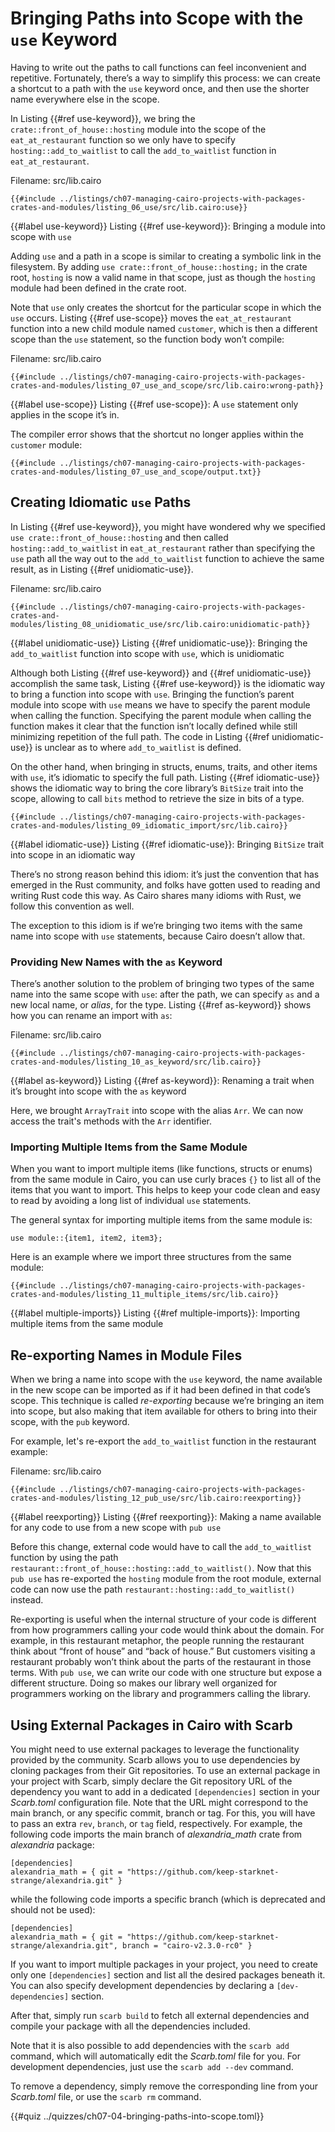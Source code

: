 # Bringing Paths into Scope with the `use` Keyword

Having to write out the paths to call functions can feel inconvenient and repetitive. Fortunately, there’s a way to simplify this process: we can create a shortcut to a path with the `use` keyword once, and then use the shorter name everywhere else in the scope.

In Listing {{#ref use-keyword}}, we bring the `crate::front_of_house::hosting` module into the
scope of the `eat_at_restaurant` function so we only have to specify
`hosting::add_to_waitlist` to call the `add_to_waitlist` function in
`eat_at_restaurant`.

<span class="filename">Filename: src/lib.cairo</span>

```cairo
{{#include ../listings/ch07-managing-cairo-projects-with-packages-crates-and-modules/listing_06_use/src/lib.cairo:use}}
```

{{#label use-keyword}}
<span class="caption">Listing {{#ref use-keyword}}: Bringing a module into scope with `use`</span>

Adding `use` and a path in a scope is similar to creating a symbolic link in the filesystem. By adding `use crate::front_of_house::hosting;` in the crate root, `hosting` is now a valid name in that scope, just as though the `hosting` module had been defined in the crate root.

Note that `use` only creates the shortcut for the particular scope in which the `use` occurs. Listing {{#ref  use-scope}} moves the `eat_at_restaurant` function into a new child module named `customer`, which is then a different scope than the `use`
statement, so the function body won’t compile:

<span class="filename">Filename: src/lib.cairo</span>

```cairo
{{#include ../listings/ch07-managing-cairo-projects-with-packages-crates-and-modules/listing_07_use_and_scope/src/lib.cairo:wrong-path}}
```

{{#label use-scope}}
<span class="caption">Listing {{#ref  use-scope}}: A `use` statement only applies in the scope it’s in.</span>

The compiler error shows that the shortcut no longer applies within the `customer` module:

```shell
{{#include ../listings/ch07-managing-cairo-projects-with-packages-crates-and-modules/listing_07_use_and_scope/output.txt}}
```

## Creating Idiomatic `use` Paths

In Listing {{#ref use-keyword}}, you might have wondered why we specified `use crate::front_of_house::hosting`
and then called `hosting::add_to_waitlist` in `eat_at_restaurant` rather than specifying the `use` path all the way out to
the `add_to_waitlist` function to achieve the same result, as in Listing {{#ref unidiomatic-use}}.

<span class="filename">Filename: src/lib.cairo</span>

```cairo
{{#include ../listings/ch07-managing-cairo-projects-with-packages-crates-and-modules/listing_08_unidiomatic_use/src/lib.cairo:unidiomatic-path}}
```

{{#label unidiomatic-use}}
<span class="caption">Listing {{#ref unidiomatic-use}}: Bringing the `add_to_waitlist` function into scope with `use`, which is unidiomatic</span>

Although both Listing {{#ref use-keyword}} and {{#ref unidiomatic-use}} accomplish the same task, Listing {{#ref use-keyword}} is
the idiomatic way to bring a function into scope with `use`. Bringing the
function’s parent module into scope with `use` means we have to specify the
parent module when calling the function. Specifying the parent module when
calling the function makes it clear that the function isn’t locally defined
while still minimizing repetition of the full path. The code in Listing {{#ref unidiomatic-use}} is
unclear as to where `add_to_waitlist` is defined.

On the other hand, when bringing in structs, enums, traits, and other items with `use`, it’s idiomatic to specify the full path. Listing {{#ref idiomatic-use}} shows the idiomatic way to bring the core library’s `BitSize` trait into the scope, allowing to call `bits` method to retrieve the size in bits of a type.

```cairo
{{#include ../listings/ch07-managing-cairo-projects-with-packages-crates-and-modules/listing_09_idiomatic_import/src/lib.cairo}}
```

{{#label idiomatic-use}}
<span class="caption">Listing {{#ref idiomatic-use}}: Bringing `BitSize` trait into scope in an idiomatic way</span>

There’s no strong reason behind this idiom: it’s just the convention that has
emerged in the Rust community, and folks have gotten used to reading and writing Rust code this way.
As Cairo shares many idioms with Rust, we follow this convention as well.

The exception to this idiom is if we’re bringing two items with the same name
into scope with `use` statements, because Cairo doesn’t allow that.

### Providing New Names with the `as` Keyword

There’s another solution to the problem of bringing two types of the same name
into the same scope with `use`: after the path, we can specify `as` and a new
local name, or _alias_, for the type. Listing {{#ref as-keyword}} shows how you can rename an import with `as`:

<span class="filename">Filename: src/lib.cairo</span>

```cairo
{{#include ../listings/ch07-managing-cairo-projects-with-packages-crates-and-modules/listing_10_as_keyword/src/lib.cairo}}
```

{{#label as-keyword}}
<span class="caption">Listing {{#ref as-keyword}}: Renaming a trait when it’s brought into scope with the `as` keyword</span>

Here, we brought `ArrayTrait` into scope with the alias `Arr`. We can now access the trait's methods with the `Arr` identifier.

### Importing Multiple Items from the Same Module

When you want to import multiple items (like functions, structs or enums)
from the same module in Cairo, you can use curly braces `{}` to list all of
the items that you want to import. This helps to keep your code clean and easy
to read by avoiding a long list of individual `use` statements.

The general syntax for importing multiple items from the same module is:

```cairo
use module::{item1, item2, item3};
```

Here is an example where we import three structures from the same module:

```cairo
{{#include ../listings/ch07-managing-cairo-projects-with-packages-crates-and-modules/listing_11_multiple_items/src/lib.cairo}}
```

{{#label multiple-imports}}
<span class="caption">Listing {{#ref multiple-imports}}: Importing multiple items from the same module</span>

## Re-exporting Names in Module Files

When we bring a name into scope with the `use` keyword, the name available in
the new scope can be imported as if it had been defined in that code’s scope.
This technique is called _re-exporting_ because we’re bringing an item into scope,
but also making that item available for others to bring into their scope, with the `pub` keyword.

For example, let's re-export the `add_to_waitlist` function in the restaurant example:

<span class="filename">Filename: src/lib.cairo</span>

```cairo
{{#include ../listings/ch07-managing-cairo-projects-with-packages-crates-and-modules/listing_12_pub_use/src/lib.cairo:reexporting}}
```

{{#label reexporting}}
<span class="caption">Listing {{#ref reexporting}}: Making a name available for any code to use from a new scope with `pub use`</span>

Before this change, external code would have to call the `add_to_waitlist`
function by using the path `restaurant::front_of_house::hosting::add_to_waitlist()`.
Now that this `pub use` has re-exported the `hosting` module from the root module, external code
can now use the path `restaurant::hosting::add_to_waitlist()` instead.

Re-exporting is useful when the internal structure of your code is different
from how programmers calling your code would think about the domain. For
example, in this restaurant metaphor, the people running the restaurant think
about “front of house” and “back of house.” But customers visiting a restaurant
probably won’t think about the parts of the restaurant in those terms. With
`pub use`, we can write our code with one structure but expose a different
structure. Doing so makes our library well organized for programmers working on
the library and programmers calling the library.

## Using External Packages in Cairo with Scarb

You might need to use external packages to leverage the functionality provided by the community. Scarb allows you to use dependencies by cloning packages from their Git repositories. To use an external package in your project with Scarb, simply declare the Git repository URL of the dependency you want to add in a dedicated `[dependencies]` section in your _Scarb.toml_ configuration file. Note that the URL might correspond to the main branch, or any specific commit, branch or tag. For this, you will have to pass an extra `rev`, `branch`, or `tag` field, respectively. For example, the following code imports the main branch of _alexandria_math_ crate from _alexandria_ package:

```cairo
[dependencies]
alexandria_math = { git = "https://github.com/keep-starknet-strange/alexandria.git" }
```

while the following code imports a specific branch (which is deprecated and should not be used):

```cairo
[dependencies]
alexandria_math = { git = "https://github.com/keep-starknet-strange/alexandria.git", branch = "cairo-v2.3.0-rc0" }
```

If you want to import multiple packages in your project, you need to create only one `[dependencies]` section and list all the desired packages beneath it. You can also specify development dependencies by declaring a `[dev-dependencies]` section.

After that, simply run `scarb build` to fetch all external dependencies and compile your package with all the dependencies included.

Note that it is also possible to add dependencies with the `scarb add` command, which will automatically edit the _Scarb.toml_ file for you. For development dependencies, just use the `scarb add --dev` command.

To remove a dependency, simply remove the corresponding line from your _Scarb.toml_ file, or use the `scarb rm` command.

{{#quiz ../quizzes/ch07-04-bringing-paths-into-scope.toml}}
